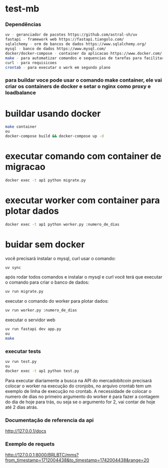 # test-mb

### Dependências
```bash
uv - geranciador de pacotes https://github.com/astral-sh/uv
fastapi - framework web https://fastapi.tiangolo.com/
sqlalchemy - orm de bancos de dados https://www.sqlalchemy.org/
mysql - banco de dados https://www.mysql.com/
docker/docker-compose - container da aplicacao https://www.docker.com/
make - para automatizar comandos e sequencias de tarefas para facilitar o trabalho
curl - para requisicoes
crontab - para executar o work em segundo plano
```

### para buildar voce pode usar o comando make container, ele vai criar os containers de docker e setar o nginx como proxy e loadbalance

# buildar usando docker
```bash
make container
ou
docker-compose build && docker-compose up -d
```

# executar comando com container de migracao
```bash
docker exec -t ap1 python migrate.py
```

# executar worker com container para plotar dados
```bash
docker exec -t ap1 python worker.py :numero_de_dias
```

# buidar sem docker
você precisará instalar o mysql, curl
usar o comando:
```bash
uv sync
```

após rodar todos comandos e instalar o mysql e curl você terá que executar o comando para criar o banco de dados:
```bash
uv run migrate.py
```

executar o comando do worker para plotar dados:
```bash
uv run worker.py :numero_de_dias
```

executar o servidor web
```bash
uv run fastapi dev app.py
ou
make
```

### executar tests
```bash
uv run test.py
ou
docker exec -t ap1 python test.py
```

Para executar diariamente a busca na API do mercadobitcoin precisará colocar o worker na execução do cronjobs,
no arquivo crontab tem um exemplo de linha de execução no crontab.
A necessidade de colocar o numero de dias no primeiro argumento do worker é para fazer a contagem do dia de hoje para trás, ou seja se o argumento for 2, vai contar de hoje até 2 dias atrás.

### Documentação de referencia da api
http://127.0.0.1/docs

### Exemplo de requets
http://127.0.0.1:8000/BRLBTC/mms?from_timestamp=1712004438&to_timestamp=1742004438&range=20